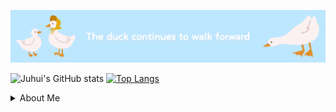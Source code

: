 ![Duck Walking](duck.png "A duck walking")

![Juhui's GitHub stats](https://github-readme-stats.vercel.app/api?username=eggzuxi&show_icons=true&theme=vue&count_private=true&card_width=300&line_height=20&hide_rank=true)
[![Top Langs](https://github-readme-stats.vercel.app/api/top-langs/?username=eggzuxi&layout=compact&card_width=300)](https://github.com/anuraghazra/github-readme-stats)

<details>
  <summary>About Me</summary>
  <div>
    <a href="https://blog.naver.com/eggzuxi99" target="_blank"><img src="https://img.shields.io/badge/Blog-03C75A?style=flat&logo=naver&logoColor=ffffff"/></a>
    <img src="https://img.shields.io/badge/eggzuxi99@gmail.com-EA4335?style=flat&logo=gmail&logoColor=ffffff"/>
  </div>
</details>
<br />

<!--
**eggzuxi/eggzuxi** is a ✨ _special_ ✨ repository because its `README.md` (this file) appears on your GitHub profile.

Here are some ideas to get you started:

- 🔭 I’m currently working on ...
- 🌱 I’m currently learning ...
- 👯 I’m looking to collaborate on ...
- 🤔 I’m looking for help with ...
- 💬 Ask me about ...
- 📫 How to reach me: ...
- 😄 Pronouns: ...
- ⚡ Fun fact: ...
-->
